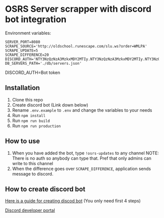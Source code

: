 # OSRS Server scrapper with discord bot integration

Environment variables:
```
SERVER_PORT=8080
SCRAPE_SOURCE='http://oldschool.runescape.com/slu.ws?order=WMLPA'
SCRAPE_UPDATE=5
SCRAPE_DIFFERENCE=20
DISCORD_AUTH='NTY3NzQzNzA3MzkxMDY2MTIy.NTY3NzQzNzA3MzkxMDY2MTIy.NTY3NzQzNzA3MzkxMDY2MTIy'
DB_SERVERS_PATH='./db/servers.json'
```

DISCORD_AUTH=Bot token

## Installation

1. Clone this repo
2. Create discord bot (Link down below)
3. Rename `.env.example` to `.env` and change the variables to your needs
4. Run `npm install`
5. Run `npm run build`
6. Run `npm run production`

## How to use

1. When you have added the bot, type `!osrs-updates` to any channel
NOTE: There is no auth so anybody can type that. Pref that only admins can write to this channel
2. When the difference goes over `SCRAPE_DIFFERENCE`, application sends message to discord.

## How to create discord bot

[Here is a guide for creating discod bot](https://www.digitaltrends.com/gaming/how-to-make-a-discord-bot/)
(You only need first 4 steps)

[Discord developer portal](https://discordapp.com/developers/applications)